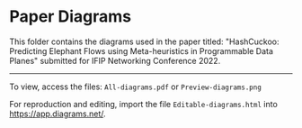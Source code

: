 # Paper Diagrams

This folder contains the diagrams used in the paper titled: "HashCuckoo: Predicting Elephant Flows using Meta-heuristics in Programmable Data Planes" submitted for IFIP Networking Conference 2022.
______________


To view, access the files: `All-diagrams.pdf` or `Preview-diagrams.png`

For reproduction and editing, import the file `Editable-diagrams.html` into https://app.diagrams.net/. 
